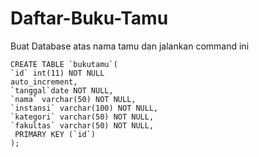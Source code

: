 # Daftar-Buku-Tamu

Buat Database atas nama tamu dan jalankan command ini
```
CREATE TABLE `bukutamu`(
`id` int(11) NOT NULL
auto_increment,
`tanggal`date NOT NULL,
`nama` varchar(50) NOT NULL,
`instansi` varchar(100) NOT NULL,
`kategori` varchar(50) NOT NULL,
`fakultas` varchar(50) NOT NULL,
 PRIMARY KEY (`id`)
);
```
